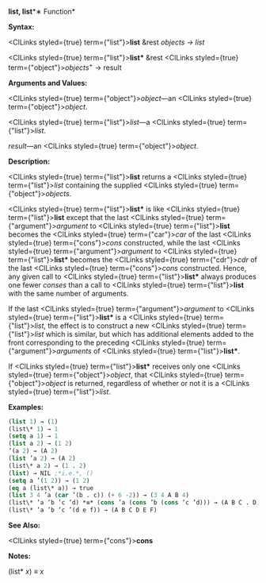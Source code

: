 **list, list***∗ Function* 



**Syntax:** 



<ClLinks styled={true} term={"list"}><b>list</b></ClLinks> &amp;rest *objects → list* 



<ClLinks styled={true} term={"list"}><b>list\*</b></ClLinks> &amp;rest <ClLinks styled={true} term={"object"}><i>objects</i></ClLinks><sup>+</sup> → result 



**Arguments and Values:** 



<ClLinks styled={true} term={"object"}><i>object</i></ClLinks>—an <ClLinks styled={true} term={"object"}><i>object</i></ClLinks>. 



<ClLinks styled={true} term={"list"}><i>list</i></ClLinks>—a <ClLinks styled={true} term={"list"}><i>list</i></ClLinks>. 



*result*—an <ClLinks styled={true} term={"object"}><i>object</i></ClLinks>. 



**Description:** 



<ClLinks styled={true} term={"list"}><b>list</b></ClLinks> returns a <ClLinks styled={true} term={"list"}><i>list</i></ClLinks> containing the supplied <ClLinks styled={true} term={"object"}><i>objects</i></ClLinks>. 



<ClLinks styled={true} term={"list"}><b>list\*</b></ClLinks> is like <ClLinks styled={true} term={"list"}><b>list</b></ClLinks> except that the last <ClLinks styled={true} term={"argument"}><i>argument</i></ClLinks> to <ClLinks styled={true} term={"list"}><b>list</b></ClLinks> becomes the <ClLinks styled={true} term={"car"}><i>car</i></ClLinks> of the last <ClLinks styled={true} term={"cons"}><i>cons</i></ClLinks> constructed, while the last <ClLinks styled={true} term={"argument"}><i>argument</i></ClLinks> to <ClLinks styled={true} term={"list"}><b>list\*</b></ClLinks> becomes the <ClLinks styled={true} term={"cdr"}><i>cdr</i></ClLinks> of the last <ClLinks styled={true} term={"cons"}><i>cons</i></ClLinks> constructed. Hence, any given call to <ClLinks styled={true} term={"list"}><b>list\*</b></ClLinks> always produces one fewer *conses* than a call to <ClLinks styled={true} term={"list"}><b>list</b></ClLinks> with the same number of arguments. 



If the last <ClLinks styled={true} term={"argument"}><i>argument</i></ClLinks> to <ClLinks styled={true} term={"list"}><b>list\*</b></ClLinks> is a <ClLinks styled={true} term={"list"}><i>list</i></ClLinks>, the effect is to construct a new <ClLinks styled={true} term={"list"}><i>list</i></ClLinks> which is similar, but which has additional elements added to the front corresponding to the preceding <ClLinks styled={true} term={"argument"}><i>arguments</i></ClLinks> of <ClLinks styled={true} term={"list"}><b>list\*</b></ClLinks>. 



If <ClLinks styled={true} term={"list"}><b>list\*</b></ClLinks> receives only one <ClLinks styled={true} term={"object"}><i>object</i></ClLinks>, that <ClLinks styled={true} term={"object"}><i>object</i></ClLinks> is returned, regardless of whether or not it is a <ClLinks styled={true} term={"list"}><i>list</i></ClLinks>. 

**Examples:**
```lisp
(list 1) → (1) 
(list\* 1) → 1 
(setq a 1) → 1 
(list a 2) → (1 2) 
’(a 2) → (A 2) 
(list ’a 2) → (A 2) 
(list\* a 2) → (1 . 2) 
(list) → NIL ;*i.e.*, () 
(setq a ’(1 2)) → (1 2) 
(eq a (list\* a)) → true 
(list 3 4 ’a (car ’(b . c)) (+ 6 -2)) → (3 4 A B 4) 
(list\* ’a ’b ’c ’d) *≡* (cons ’a (cons ’b (cons ’c ’d))) → (A B C . D) 
(list\* ’a ’b ’c ’(d e f)) → (A B C D E F) 
```
**See Also:** 



<ClLinks styled={true} term={"cons"}><b>cons</b></ClLinks> 







 



 



**Notes:** 



(list\* *x*) *≡ x* 



